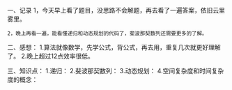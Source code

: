 一、记录
    1，今天早上看了题目，没思路不会解题，再去看了一遍答案，依旧云里雾里。

    2，晚上再看一遍，能看懂递归和动态规划的代码了，斐波那契数列还需要更多的了解。

二、感想：
    1.算法就像数学，先学公式，背公式，再去用，重复几次就更好理解了。
    2.晚上超过12点效率很低。

三、知识点：
    1.递归：
    2.斐波那契数列：
    3.动态规划：
    4.空间复杂度和时间复杂度的概念：


